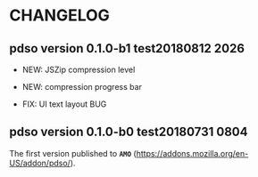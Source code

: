 

# CHANGELOG


## pdso version 0.1.0-b1 test20180812 2026

+ NEW: JSZip compression level

+ NEW: compression progress bar

+ FIX: UI text layout BUG


## pdso version 0.1.0-b0 test20180731 0804

The first version published to **`AMO`**
 (<https://addons.mozilla.org/en-US/addon/pdso/>).
